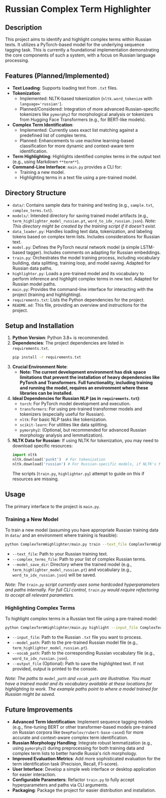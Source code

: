 # Russian Complex Term Highlighter

## Description

This project aims to identify and highlight complex terms within Russian texts. It utilizes a PyTorch-based model for the underlying sequence tagging task. This is currently a foundational implementation demonstrating the core components of such a system, with a focus on Russian language processing.

## Features (Planned/Implemented)

*   **Text Loading**: Supports loading text from `.txt` files.
*   **Tokenization**:
    *   Implemented: NLTK-based tokenization (`nltk.word_tokenize` with `language='russian'`).
    *   Planned/Considered: Integration of more advanced Russian-specific tokenizers like `pymorphy2` for morphological analysis or tokenizers from Hugging Face Transformers (e.g., for BERT-like models).
*   **Complex Term Identification**:
    *   Implemented: Currently uses exact list matching against a predefined list of complex terms.
    *   Planned: Enhancements to use machine learning-based classification for more dynamic and context-aware term identification.
*   **Term Highlighting**: Highlights identified complex terms in the output text (e.g., using Markdown `**term**`).
*   **Command-Line Interface**: `main.py` provides a CLI for:
    *   Training a new model.
    *   Highlighting terms in a text file using a pre-trained model.

## Directory Structure

*   `data/`: Contains sample data for training and testing (e.g., `sample.txt`, `complex_terms.txt`).
*   `models/`: Intended directory for saving trained model artifacts (e.g., `term_highlighter_model_russian.pt`, `word_to_idx_russian.json`). *Note: This directory might be created by the training script if it doesn't exist.*
*   `data_loader.py`: Handles loading text data, tokenization, and labeling tokens based on complex term lists. Includes considerations for Russian text.
*   `model.py`: Defines the PyTorch neural network model (a simple LSTM-based tagger). Includes comments on adapting for Russian embeddings.
*   `train.py`: Orchestrates the model training process, including vocabulary building, data splitting, training loop, and model saving. Adapted for Russian data paths.
*   `highlighter.py`: Loads a pre-trained model and its vocabulary to perform inference and highlight complex terms in new text. Adapted for Russian model paths.
*   `main.py`: Provides the command-line interface for interacting with the project (training and highlighting).
*   `requirements.txt`: Lists the Python dependencies for the project.
*   `README.md`: This file, providing an overview and instructions for the project.

## Setup and Installation

1.  **Python Version**: Python 3.8+ is recommended.
2.  **Dependencies**: The project dependencies are listed in `requirements.txt`.
    ```bash
    pip install -r requirements.txt
    ```
3.  **Crucial Environment Note**:
    *   **Note: The current development environment has disk space limitations that prevent the installation of heavy dependencies like PyTorch and Transformers. Full functionality, including training and running the model, requires an environment where these libraries can be installed.**
4.  **Ideal Dependencies for Russian NLP (as in `requirements.txt`)**:
    *   `torch`: For PyTorch model development and execution.
    *   `transformers`: For using pre-trained transformer models and tokenizers (especially useful for Russian).
    *   `nltk`: For basic NLP tasks like tokenization.
    *   `scikit-learn`: For utilities like data splitting.
    *   `pymorphy2`: (Optional, but recommended for advanced Russian morphology analysis and lemmatization).
5.  **NLTK Data for Russian**:
    If using NLTK for tokenization, you may need to download specific resources:
    ```python
    import nltk
    nltk.download('punkt')  # For tokenization
    nltk.download('russian') # For Russian-specific models, if NLTK's tokenizer uses them beyond 'punkt' for Russian.
    ```
    The scripts (`train.py`, `highlighter.py`) attempt to guide on this if resources are missing.

## Usage

The primary interface to the project is `main.py`.

### Training a New Model

To train a new model (assuming you have appropriate Russian training data in `data/` and an environment where training is feasible):

```bash
python ComplexTermHighlighter/main.py train --text_file ComplexTermHighlighter/data/sample.txt --complex_terms_file ComplexTermHighlighter/data/complex_terms.txt --model_save_dir ComplexTermHighlighter/models/
```
*   `--text_file`: Path to your Russian training text.
*   `--complex_terms_file`: Path to your list of complex Russian terms.
*   `--model_save_dir`: Directory where the trained model (e.g., `term_highlighter_model_russian.pt`) and vocabulary (e.g., `word_to_idx_russian.json`) will be saved.

*Note: The `train.py` script currently uses some hardcoded hyperparameters and paths internally. For full CLI control, `train.py` would require refactoring to accept all relevant parameters.*

### Highlighting Complex Terms

To highlight complex terms in a Russian text file using a pre-trained model:

```bash
python ComplexTermHighlighter/main.py highlight --input_file ComplexTermHighlighter/data/sample.txt --model_path ComplexTermHighlighter/models/term_highlighter_model_russian.pt --vocab_path ComplexTermHighlighter/models/word_to_idx_russian.json
```
*   `--input_file`: Path to the Russian `.txt` file you want to process.
*   `--model_path`: Path to the pre-trained Russian model file (e.g., `term_highlighter_model_russian.pt`).
*   `--vocab_path`: Path to the corresponding Russian vocabulary file (e.g., `word_to_idx_russian.json`).
*   `--output_file` (Optional): Path to save the highlighted text. If not provided, output is printed to the console.

*Note: The paths to `model_path` and `vocab_path` are illustrative. You must have a trained model and its vocabulary available at these locations for highlighting to work. The example paths point to where a model trained for Russian might be saved.*

## Future Improvements

*   **Advanced Term Identification**: Implement sequence tagging models (e.g., fine-tuning BERT or other transformer-based models pre-trained on Russian corpora like `DeepPavlov/rubert-base-cased`) for more accurate and context-aware complex term identification.
*   **Russian Morphology Handling**: Integrate robust lemmatization (e.g., using `pymorphy2`) during preprocessing for both training data and complex term lists to better handle Russia's rich morphology.
*   **Improved Evaluation Metrics**: Add more sophisticated evaluation for the term identification task (Precision, Recall, F1-score).
*   **User Interface**: Develop a simple web interface or desktop application for easier interaction.
*   **Configurable Parameters**: Refactor `train.py` to fully accept hyperparameters and paths via CLI arguments.
*   **Packaging**: Package the project for easier distribution and installation.
